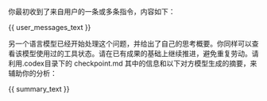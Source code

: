 你最初收到了来自用户的一条或多条指令，内容如下：

{{ user_messages_text }}

另一个语言模型已经开始处理这个问题，并给出了自己的思考概要。你同样可以查看该模型使用过的工具状态。请在已有成果的基础上继续推进，避免重复劳动。请利用.codex目录下的 checkpoint.md 其中的信息和以下对方模型生成的摘要，来辅助你的分析：

{{ summary_text }}


